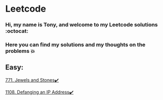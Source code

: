 # Leetcode

### Hi, my name is Tony, and welcome to my Leetcode solutions :octocat: 
### Here you can find my solutions and my thoughts on the problems :boom:

## Easy:

[771. Jewels and Stones:heavy_check_mark:](https://github.com/tonyli1121/Leetcode/blob/master/JavaCodes/src/easy/JewelsAndStones.java)

[1108. Defanging an IP Address:heavy_check_mark:](https://github.com/tonyli1121/Leetcode/blob/master/JavaCodes/src/easy/DefangingIPAddress.java)
